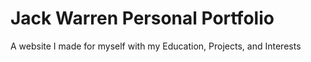 # Jack Warren Personal Portfolio
A website I made for myself with my Education, Projects, and Interests

